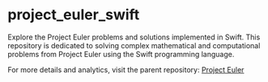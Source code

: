# project_euler_swift

Explore the Project Euler problems and solutions implemented in Swift. This repository is dedicated to solving complex mathematical and computational problems from Project Euler using the Swift programming language.

For more details and analytics, visit the parent repository: [Project Euler](https://github.com/wintero92/project_euler.git)
